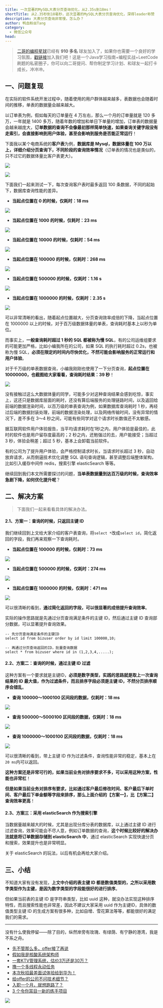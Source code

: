 ```yaml
---
title: 一次显著的MySQL大表分页查询优化，从2.35s到18ms！
shortTitle: 从2.35秒到18毫秒，这次显著的MySQL大表分页查询优化，深得leader称赞
description: 大表分页查询非常慢，怎么办？
author: 鸭血粉丝Tang
category:
  - 微信公众号
head:
---
```


>[二哥的编程星球](https://mp.weixin.qq.com/s/e5Q4aJCX9xccTzBBGepx4g)已经有 **910 多名** 球友加入了，如果你也需要一个良好的学习氛围，[戳链接](https://mp.weixin.qq.com/s/e5Q4aJCX9xccTzBBGepx4g)加入我们吧！这是一个Java学习指南+编程实战+LeetCode 刷题的私密圈子，你可以向二哥提问、帮你制定学习计划、和球友一起打卡成长，冲冲冲。

## 一、问题复现

在实际的软件系统开发过程中，随着使用的用户群体越来越多，表数据也会随着时间的推移，单表的数据量会越来越大。

以订单表为例，假如每天的订单量在 4 万左右，那么一个月的订单量就是 120 多万，一年就是 1400 多万，随着年数的增加和单日下单量的增加，订单表的数据量会越来越庞大，**订单数据的查询不会像最初那样简单快速，如果查询关键字段没有走索引，会直接影响到用户体验，甚至会影响到服务是否能正常运行**！

下面我以某个电商系统的**客户表**为例，**数据库是 Mysql，数据体量在 100 万以上，详细介绍分页查询下，不同阶段的查询效率情况**（订单表的情况也是类似的，只不过它的数据体量比客户表更大）。

![](https://cdn.tobebetterjavaer.com/tobebetterjavaer/images/nice-article/weixin-yicxzdmysqldbfyzxyhcsdms-6a0fd06b-595b-4a70-b79c-008ec25f3ebb.jpg)

![](https://cdn.tobebetterjavaer.com/tobebetterjavaer/images/nice-article/weixin-yicxzdmysqldbfyzxyhcsdms-4c405350-b5c2-4a98-b919-1b01f2d97045.jpg)

下面我们一起来测试一下，每次查询客户表时最多返回 100 条数据，不同的起始下，数据库查询性能的差异。

*   **当起点位置在 0 的时候，仅耗时：18 ms**

![](https://cdn.tobebetterjavaer.com/tobebetterjavaer/images/nice-article/weixin-yicxzdmysqldbfyzxyhcsdms-23a24b41-14ca-4371-bdd6-b0ae7288d58d.jpg)

*   **当起点位置在 1000 的时候，仅耗时：23 ms**

![](https://cdn.tobebetterjavaer.com/tobebetterjavaer/images/nice-article/weixin-yicxzdmysqldbfyzxyhcsdms-21f287ff-0c00-47ad-8625-db80b9f89839.jpg)

*   **当起点位置在 10000 的时候，仅耗时：54 ms**

![](https://cdn.tobebetterjavaer.com/tobebetterjavaer/images/nice-article/weixin-yicxzdmysqldbfyzxyhcsdms-a2aae7d6-3def-4430-bd2a-23fcd2cbd02a.jpg)

*   **当起点位置在 100000 的时候，仅耗时：268 ms**

![](https://cdn.tobebetterjavaer.com/tobebetterjavaer/images/nice-article/weixin-yicxzdmysqldbfyzxyhcsdms-743791f9-6133-4203-ad67-40f22ff60032.jpg)

*   **当起点位置在 500000 的时候，仅耗时：1.16 s**

![](https://cdn.tobebetterjavaer.com/tobebetterjavaer/images/nice-article/weixin-yicxzdmysqldbfyzxyhcsdms-7dc4ce81-5052-4cfc-822e-cfb00fee9de7.jpg)

*   **当起点位置在 1000000 的时候，仅耗时：2.35 s**

![](https://cdn.tobebetterjavaer.com/tobebetterjavaer/images/nice-article/weixin-yicxzdmysqldbfyzxyhcsdms-2d5c5c66-c30d-4a4a-b025-0ca4d9d4fb76.jpg)

可以非常清晰的看出，随着起点位置越大，分页查询效率成倍的下降，当起点位置在 1000000 以上的时候，对于百万级数据体量的单表，查询耗时基本上以秒为单位。

而事实上，**一般查询耗时超过 1 秒的 SQL 都被称为慢 SQL**，有的公司运维组要求的可能更加严格，比如小编我所在的公司，如果 SQL 的执行耗时超过 0.2s，也被称为慢 SQL，**必须在限定的时间内尽快优化，不然可能会影响服务的正常运行和用户体验**。

对于千万级的单表数据查询，小编我刚刚也使用了一下分页查询，**起点位置在 10000000，也截图给大家看看，查询耗时结果：39 秒**！

![](https://cdn.tobebetterjavaer.com/tobebetterjavaer/images/nice-article/weixin-yicxzdmysqldbfyzxyhcsdms-4d690fe6-78b4-44a5-979e-1e483ad62ac4.jpg)

没有接触过这么大数据体量的同学，可能多少对这种查询结果会感到吃惊，事实上，这还只是数据库层面的耗时，还没有算后端服务的处理链路时间，以及返回给前端的数据渲染时间，以百万级的单表查询为例，如果数据库查询耗时 1 秒，再经过后端的数据封装处理，前端的数据渲染处理，以及网络传输时间，没有异常的情况下，差不多在 3～4 秒之间，可能有些同学对这个请求时长数值还不太敏感。

据互联网软件用户体验报告，当平均请求耗时在1秒之内，用户体验是最佳的，此时的软件也是用户留存度最高的；2 秒之内，还勉强过的去，用户能接受；当超过 3 秒，体验会稍差；超过 5 秒，基本上会卸载当前软件。

有的公司为了提升用户体验，会严格控制请求时长，当请求时长超过 3 秒，自动放弃请求，从而倒逼技术优化调整 SQL 语句查询逻辑，甚至调整后端整体架构，比如引入缓存中间件 redis，搜索引擎 elasticSearch 等等。

继续回到我们本文所需要探讨的问题，**当单表数据量到达百万级的时候，查询效率急剧下降，如何优化提升呢**？

## 二、解决方案

> 下面我们一起来看看具体的解决办法。

#### 2.1、方案一：查询的时候，只返回主键 ID

我们继续回到上文给大家介绍的客户表查询，将`select *`改成`select id`，简化返回的字段，我们再来观察一下查询耗时。

*   **当起点位置在 100000 的时候，仅耗时：73 ms**

![](https://cdn.tobebetterjavaer.com/tobebetterjavaer/images/nice-article/weixin-yicxzdmysqldbfyzxyhcsdms-0db3dbe4-8333-41d3-860e-00d5a9bdcb26.jpg)

*   **当起点位置在 500000 的时候，仅耗时：274 ms**

![](https://cdn.tobebetterjavaer.com/tobebetterjavaer/images/nice-article/weixin-yicxzdmysqldbfyzxyhcsdms-408e85b8-3ee6-4135-a470-baf01f7c41b0.jpg)

*   **当起点位置在 1000000 的时候，仅耗时：471 ms**

![](https://cdn.tobebetterjavaer.com/tobebetterjavaer/images/nice-article/weixin-yicxzdmysqldbfyzxyhcsdms-88755ad9-ec59-44ae-8f4b-8dcfb06abb7c.jpg)

可以很清晰的看到，**通过简化返回的字段，可以很显著的成倍提升查询效率**。

实际的操作思路就是先通过分页查询满足条件的主键 ID，然后通过主键 ID 查询部分数据，可以显著提升查询效果。

```
-- 先分页查询满足条件的主键ID
select id from bizuser order by id limit 100000,10;

-- 再通过分页查询返回的ID，批量查询数据
select * from bizuser where id in (1,2,3,4,.....);
```

#### 2.2、方案二：查询的时候，通过主键 ID 过滤

这种方案有一个要求就是主键ID，**必须是数字类型，实践的思路就是取上一次查询结果的 ID 最大值，作为过滤条件，而且排序字段必须是主键 ID，不然分页排序顺序会错乱**。

*   **查询 100000～1000100 区间段的数据，仅耗时：18 ms**

![](https://cdn.tobebetterjavaer.com/tobebetterjavaer/images/nice-article/weixin-yicxzdmysqldbfyzxyhcsdms-6442c1c1-65ac-4227-a68d-fb1f7e07210a.jpg)

*   **查询 500000～5000100 区间段的数据，仅耗时：18 ms**

![](https://cdn.tobebetterjavaer.com/tobebetterjavaer/images/nice-article/weixin-yicxzdmysqldbfyzxyhcsdms-458734b4-95b9-4a42-bcf6-cb0d6cf8bdf7.jpg)

*   **查询 1000000～1000100 区间段的数据，仅耗时：18 ms**

![](https://cdn.tobebetterjavaer.com/tobebetterjavaer/images/nice-article/weixin-yicxzdmysqldbfyzxyhcsdms-150548d9-a12d-4207-91bc-2855b76c2152.jpg)

可以很清晰的看到，带上主键 ID 作为过滤条件，查询性能非常的稳定，基本上在`20 ms`内可以返回。

**这种方案还是非常可行的，如果当前业务对排序要求不多，可以采用这种方案，性能也非常杠**！

**但是如果当前业务对排序有要求，比如通过客户最后修改时间、客户最后下单时间、客户最后下单金额等字段来排序，那么上面介绍的【方案一】，比【方案二】查询效率更高**！

#### 2.3、方案三：采用 elasticSearch 作为搜索引擎

当数据量越来越大的时候，尤其是出现分库分表的数据库，以上通过主键 ID 进行过滤查询，效果可能会不尽人意，例如订单数据的查询，**这个时候比较好的解决办法就是将订单数据存储到 elasticSearch 中**，通过 elasticSearch 实现快速分页和搜索，效果提升也是非常明显。

关于 elasticSearch 的玩法，以后有机会再给大家介绍。

## 三、小结

不知道大家有没有发现，**上文中介绍的表主键 ID 都是数值类型的，之所以采用数字类型作为主键，是因为数字类型的字段能很好的进行排序**。

但如果当前表的主键 ID 是字符串类型，比如 uuid 这种，就没办法实现这种排序特性，而且搜索性能也非常差，因此不建议大家采用 uuid 作为主键ID，具体的数值类型主键 ID 的生成方案有很多种，比如自增、雪花算法等等，都能很好的满足我们的需求。


* * *


没有什么使我停留——除了目的，纵然岸旁有玫瑰、有绿荫、有宁静的港湾，我是不系之舟。

- [先不管那么多，offer接了再说](https://mp.weixin.qq.com/s/9f_sOLiRwDS3pzC-mJ9jLQ)
- [假如我是核酸系统架构师](https://mp.weixin.qq.com/s/24rup4Jkch7ELdtI_l-yZg)
- [一套KTV管理系统，估价3万还是30万？](https://mp.weixin.qq.com/s/zYLEUmbfmiKeFk03e1TxbA)
- [撸一个多线程永动任务](https://mp.weixin.qq.com/s/6z06U97fmrkKB-J1umFTVQ)
- [本次秋招最差面试体验给到华为！](https://mp.weixin.qq.com/s/wfp8LBPPxHE_CM4d3wARQw)
- [给offer的公司不问技术细节？](https://mp.weixin.qq.com/s/QYFB2NHhyZSBfdgSUcZU5g)
- [入职一个月，就想跑路了？](https://mp.weixin.qq.com/s/SfEUk-4hE6ezUk2Lu6cd2g)
- [3 个令你耳目一新的练手项目](https://mp.weixin.qq.com/s/CdIin5I7VvfaSk4z9J0FwQ)










![](https://img-blog.csdnimg.cn/img_convert/61f1d83899ac533c2b892a3e39f09fdc.png)
